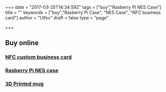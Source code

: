 +++
date = "2017-03-25T14:34:59Z"
tags = ["buy","Rasberry PI NES Case"]
title = ""
keywords = ["buy","Rasberry Pi Case", "NES Case", "NFC business card"]
author = "Ulfsv"
draft = false
type = "page"

+++
## Buy online
### [NFC custom business card][1]

### [Rasberry Pi NES case][2]

### [3D Printed mug][3]

  [1]: https://3dquu.com/en/nfc-business-card
  [2]: https://3dquu.com/en/rasberry-pi-nes-case
  [3]: https://3dquu.com/en/3d-printed-mug
